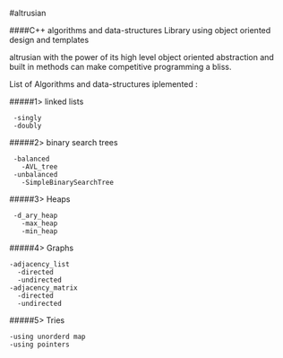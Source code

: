#altrusian

####C++ algorithms and data-structures Library using object oriented design and templates

altrusian with the power of its high level object oriented abstraction and built in methods can make competitive programming a bliss.

List of Algorithms and data-structures iplemented :

#####1> linked lists

     -singly
     -doubly

#####2> binary search trees

     -balanced
       -AVL_tree
     -unbalanced
       -SimpleBinarySearchTree
       
#####3> Heaps

     -d_ary_heap
       -max_heap
       -min_heap   
       
#####4> Graphs

    -adjacency_list
      -directed
      -undirected
    -adjacency_matrix
      -directed
      -undirected
      
#####5> Tries

    -using unorderd map
    -using pointers
    
